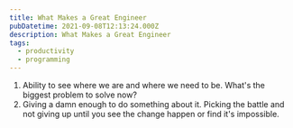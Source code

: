 ```yaml
---
title: What Makes a Great Engineer
pubDatetime: 2021-09-08T12:13:24.000Z
description: What Makes a Great Engineer
tags:
  - productivity
  - programming
---
```


1. Ability to see where we are and where we need to be. What's the biggest problem to solve now?
2. Giving a damn enough to do something about it. Picking the battle and not giving up until you see
   the change happen or find it's impossible.

